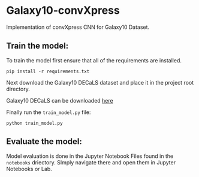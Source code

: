 # Galaxy10-convXpress
Implementation of convXpress CNN for Galaxy10 Dataset.
## Train the model:
To train the model first ensure that all of the requirements are installed.
```
pip install -r requirements.txt
```
Next download the Galaxy10 DECaLS dataset and place it in the project root directory.

Galaxy10 DECaLS can be downloaded [here](https://astro.utoronto.ca/~hleung/shared/Galaxy10/Galaxy10_DECals.h5)

Finally run the ```train_model.py``` file:
```
python train_model.py
```

## Evaluate the model:
Model evaluation is done in the Jupyter Notebook Files found in the ```notebooks``` driectory. SImply navigate there and open them in Jupyter Notebooks or Lab.
